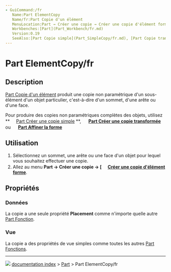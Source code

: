 ```yaml
---
- GuiCommand:/fr
   Name:Part ElementCopy
   Name/fr:Part Copie d'un élément
   MenuLocation:Part → Créer une copie → Créer une copie d'élément forme
   Workbenches:[Part](Part_Workbench/fr.md)
   Version:0.19
   SeeAlso:[Part Copie simple](Part_SimpleCopy/fr.md), [Part Copie transformée](Part_TransformedCopy/fr.md), [Part Affiner la forme](Part_RefineShape/fr.md)
---
```


# Part ElementCopy/fr

## Description

[Part Copie d\'un élément](Part_ElementCopy/fr.md) produit une copie non paramétrique d\'un sous-élément d\'un objet particulier, c\'est-à-dire d\'un sommet, d\'une arête ou d\'une face.

Pour produire des copies non paramétriques complètes des objets, utilisez **<img src="images/Part_SimpleCopy.svg" width=16px> [Part Créer une copie simple](Part_SimpleCopy/fr.md)
**, **<img src="images/Part_TransformedCopy.svg" width=16px> [Part Créer une copie transformée](Part_TransformedCopy/fr.md)** ou **<img src="images/Part_RefineShape.svg" width=16px> [Part Affiner la forme](Part_RefineShape/fr.md)**

## Utilisation

1.  Sélectionnez un sommet, une arête ou une face d\'un objet pour lequel vous souhaitez effectuer une copie.
2.  Allez au menu **Part → Créer une copie → [<img src=images/Part_ElementCopy.svg style="width:16px"> [Créer une copie d'élément forme](Part_ElementCopy/fr.md)**.

## Propriétés

### Données

La copie a une seule propriété **Placement** comme n\'importe quelle autre [Part Fonction](Part_Feature/fr.md).

### Vue

La copie a des propriétés de vue simples comme toutes les autres [Part Fonctions](Part_Feature/fr.md).



---
![](images/Button_right.svg) [documentation index](../README.md) > [Part](Part_Workbench.md) > Part ElementCopy/fr
